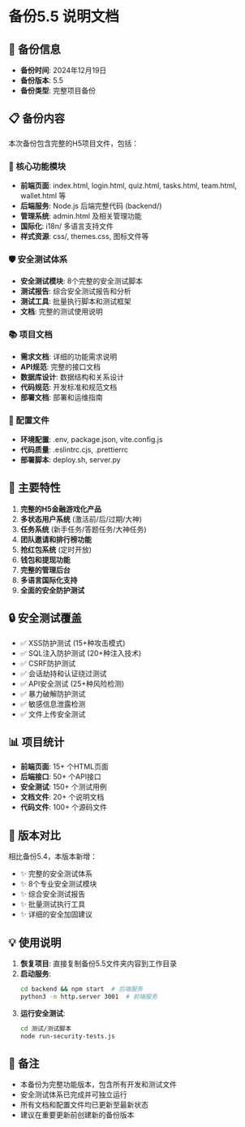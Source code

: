 # 备份5.5 说明文档

## 📅 备份信息
- **备份时间**: 2024年12月19日
- **备份版本**: 5.5
- **备份类型**: 完整项目备份

## 📋 备份内容
本次备份包含完整的H5项目文件，包括：

### 🎯 核心功能模块
- **前端页面**: index.html, login.html, quiz.html, tasks.html, team.html, wallet.html 等
- **后端服务**: Node.js 后端完整代码 (backend/)
- **管理系统**: admin.html 及相关管理功能
- **国际化**: i18n/ 多语言支持文件
- **样式资源**: css/, themes.css, 图标文件等

### 🛡️ 安全测试体系
- **安全测试模块**: 8个完整的安全测试脚本
- **测试报告**: 综合安全测试报告和分析
- **测试工具**: 批量执行脚本和测试框架
- **文档**: 完整的测试使用说明

### 📚 项目文档
- **需求文档**: 详细的功能需求说明
- **API规范**: 完整的接口文档
- **数据库设计**: 数据结构和关系设计
- **代码规范**: 开发标准和规范文档
- **部署文档**: 部署和运维指南

### 🔧 配置文件
- **环境配置**: .env, package.json, vite.config.js
- **代码质量**: .eslintrc.cjs, .prettierrc
- **部署脚本**: deploy.sh, server.py

## 🚀 主要特性
1. **完整的H5金融游戏化产品**
2. **多状态用户系统** (激活前/后/过期/大神)
3. **任务系统** (新手任务/答题任务/大神任务)
4. **团队邀请和排行榜功能**
5. **抢红包系统** (定时开放)
6. **钱包和提现功能**
7. **完整的管理后台**
8. **多语言国际化支持**
9. **全面的安全防护测试**

## 🔒 安全测试覆盖
- ✅ XSS防护测试 (15+种攻击模式)
- ✅ SQL注入防护测试 (20+种注入技术)
- ✅ CSRF防护测试
- ✅ 会话劫持和认证绕过测试
- ✅ API安全测试 (25+种风险检测)
- ✅ 暴力破解防护测试
- ✅ 敏感信息泄露检测
- ✅ 文件上传安全测试

## 📊 项目统计
- **前端页面**: 15+ 个HTML页面
- **后端接口**: 50+ 个API接口
- **安全测试**: 150+ 个测试用例
- **文档文件**: 20+ 个说明文档
- **代码文件**: 100+ 个源码文件

## 🔄 版本对比
相比备份5.4，本版本新增：
- ✨ 完整的安全测试体系
- ✨ 8个专业安全测试模块
- ✨ 综合安全测试报告
- ✨ 批量测试执行工具
- ✨ 详细的安全加固建议

## 💡 使用说明
1. **恢复项目**: 直接复制备份5.5文件夹内容到工作目录
2. **启动服务**: 
   ```bash
   cd backend && npm start  # 后端服务
   python3 -m http.server 3001  # 前端服务
   ```
3. **运行安全测试**:
   ```bash
   cd 测试/测试脚本
   node run-security-tests.js
   ```

## 📝 备注
- 本备份为完整功能版本，包含所有开发和测试文件
- 安全测试体系已完成并可独立运行
- 所有文档和配置文件均已更新至最新状态
- 建议在重要更新前创建新的备份版本